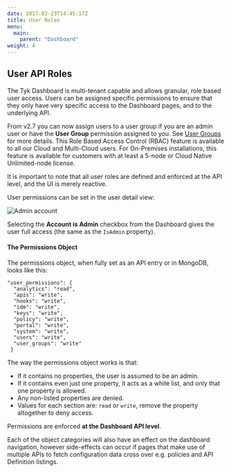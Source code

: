 ```yaml
---
date: 2017-03-23T14:45:17Z
title: User Roles
menu:
  main:
    parent: "Dashboard"
weight: 4 
---
```


## User API Roles

The Tyk Dashboard is multi-tenant capable and allows granular, role based user access. Users can be assigned specific permissions to ensure that they only have very specific access to the Dashboard pages, and to the underlying API.

From v2.7 you can now assign users to a user group if you are an admin user or have the **User Group** permission assigned to you. See [User Groups](/docs/basic-config-and-security/security/dashboard/create-user-groups/) for more details. This Role Based Access Control (RBAC) feature is available to all our Cloud and Multi-Cloud users. For On-Premises installations, this feature is available for customers with at least a 5-node or Cloud Native Unlimited-node license.

It is important to note that all user roles are defined and enforced at the API level, and the UI is merely reactive.

User permissions can be set in the user detail view:

![Admin account](/docs/img/dashboard/system-management/user_roles2.7.png)

Selecting the **Account is Admin** checkbox from the Dashboard gives the user full access (the same as the `IsAdmin` property).

#### The Permissions Object

The permissions object, when fully set as an API entry or in MongoDB, looks like this:

```{.copyWrapper}
"user_permissions": {
  "analytics": "read",
  "apis": "write",
  "hooks": "write",
  "idm": "write",
  "keys": "write",
  "policy": "write",
  "portal": "write",
  "system": "write",
  "users": "write",
  "user_groups": "write"
 }
```

The way the permissions object works is that:

*   If it contains no properties, the user is assumed to be an admin.
*   If it contains even just one property, it acts as a white list, and only that one property is allowed.
*   Any non-listed properties are denied.
*   Values for each section are: `read` or `write`, remove the property altogether to deny access.

Permissions are enforced **at the Dashboard API level**.

Each of the object categories will also have an effect on the dashboard navigation, however side-effects can occur if pages that make use of multiple APIs to fetch configuration data cross over e.g. policies and API Definition listings.